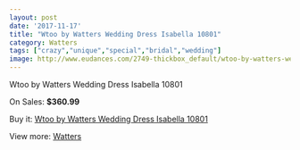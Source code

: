 ```yaml
---
layout: post
date: '2017-11-17'
title: "Wtoo by Watters Wedding Dress Isabella 10801"
category: Watters
tags: ["crazy","unique","special","bridal","wedding"]
image: http://www.eudances.com/2749-thickbox_default/wtoo-by-watters-wedding-dress-isabella-10801.jpg
---
```

Wtoo by Watters Wedding Dress Isabella 10801

On Sales: **$360.99**
<a href="https://www.eudances.com/en/watters/931-wtoo-by-watters-wedding-dress-isabella-10801.html"><amp-img layout="responsive" width="600" height="600" src="//www.eudances.com/2749-thickbox_default/wtoo-by-watters-wedding-dress-isabella-10801.jpg" alt="Wtoo by Watters Wedding Dress Isabella 10801 0" /></a>
<a href="https://www.eudances.com/en/watters/931-wtoo-by-watters-wedding-dress-isabella-10801.html"><amp-img layout="responsive" width="600" height="600" src="//www.eudances.com/2750-thickbox_default/wtoo-by-watters-wedding-dress-isabella-10801.jpg" alt="Wtoo by Watters Wedding Dress Isabella 10801 1" /></a>

Buy it: [Wtoo by Watters Wedding Dress Isabella 10801](https://www.eudances.com/en/watters/931-wtoo-by-watters-wedding-dress-isabella-10801.html "Wtoo by Watters Wedding Dress Isabella 10801")

View more: [Watters](https://www.eudances.com/en/12-watters "Watters")